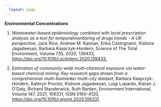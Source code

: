 ```yaml
---
  layout: page
---
```


**Environmental Concentrations**

1.  *Wastewater-based epidemiology combined with local prescription analysis as a tool for temporalmonitoring of drugs trends - A UK perspective,* Jack Rice, Andrew M. Kannan, Erika Castrignanò, Kishore Jagadeesan, Barbara Kasprzyk-Hordern, Science of The Total Environment, Volume 735, 2020, 139433, <https://doi.org/10.1016/j.scitotenv.2020.139433.>

2.  *Estimation of community-wide multi-chemical exposure via water-based chemical mining: Key research gaps drawn from a comprehensive multi-biomarker multi-city dataset,* Barbara Kasprzyk-Hordern, Kathryn Proctor, Kishore Jagadeesan, Luigi Lopardo, Kieran J. O'Daly, Richard Standerwick, Ruth Barden, Environment International, Volume 147, 2021, 106331, ISSN 0160-4120, <https://doi.org/10.1016/j.envint.2020.106331>.
